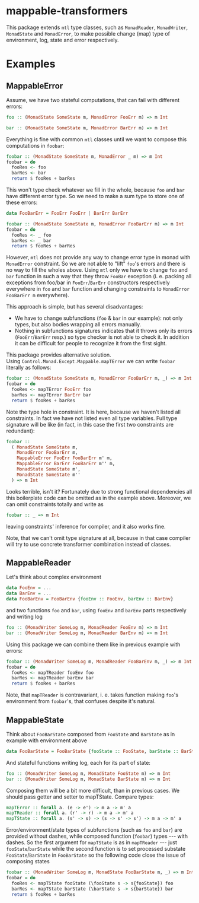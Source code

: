 mappable-transformers
===

This package extends `mtl` type classes, such as `MonadReader`, `MonadWriter`,
`MonadState` and `MonadError`, to make possible change (map) type of
environment, log, state and error respectively.

Examples
===

MappableError
---

Assume, we have two stateful computations, that can fail with different errors:
```haskell
foo :: (MonadState SomeState m, MonadError FooErr m) => m Int

bar :: (MonadState SomeState m, MonadError BarErr m) => m Int
```

Everything is fine with common `mtl` classes until we want to compose this
computations in `foobar`:
```haskell
foobar :: (MonadState SomeState m, MonadError _ m) => m Int
foobar = do
  fooRes <- foo
  barRes <- bar
  return $ fooRes + barRes
```
This won't type check whatever we fill in the whole, because `foo` and `bar`
have different error type. So we need to make a sum type to store one of these 
errors:
```haskell
data FooBarErr = FooErr FooErr | BarErr BarErr

foobar :: (MonadState SomeState m, MonadError FooBarErr m) => m Int
foobar = do
  fooRes <- _ foo
  barRes <- _ bar
  return $ fooRes + barRes
```
However, `mtl` does not provide any way to change error type in monad with 
`MonadError` constraint. So we are not able to "lift" `foo`'s errors and there
is no way to fill the wholes above. Using `mtl` only we have to change `foo`
and `bar` function in such a way that they throw `FooBar` exception
(i. e. packing all exceptions from foo/bar in `FooErr`/`BarErr` constructors
respectively everywhere in `foo` and `bar` function and changing constraints
to `MonadError FooBarErr m` everywhere).

This approach is simple, but has several disadvantages:
- We have to change subfunctions (`foo` & `bar` in our example): not only types,
  but also bodies wrapping all errors manually.
- Nothing in subfunctions signatures indicates that it throws only its errors
  (`FooErr`/`BarErr` resp.) so type checker is not able to check it. In addition 
  it can be difficult for people to recognize it from the first sight.

This package provides alternative solution.  
Using `Control.Monad.Except.Mappable.mapTError` we can write `foobar` literally
as follows:
```haskell
foobar :: (MonadState SomeState m, MonadError FooBarErr m, _) => m Int
foobar = do
  fooRes <- mapTError FooErr foo
  barRes <- mapTError BarErr bar
  return $ fooRes + barRes
```
Note the type hole in constraint. It is here, because we haven't listed all 
constraints. In fact we have not listed even all type variables. 
Full type signature will be like (in fact, in this case the first two 
constraints are redundant):
```haskell
foobar :: 
  ( MonadState SomeState m,
    MonadError FooBarErr m,
    MappableError FooErr FooBarErr m' m,
    MappableError BarErr FooBarErr m'' m,
    MonadState SomeState m',
    MonadState SomeState m''
  ) => m Int
```
Looks terrible, isn't it? Fortunately due to strong functional dependencies
all this boilerplate code can be omitted as in the example above.
Moreover, we can omit constraints totally and write as
```haskell
foobar :: _ => m Int
```
leaving constraints' inference for compiler, and it also works fine.

Note, that we can't omit type signature at all, because in that case
compiler will try to use concrete transformer combination instead of classes.

MappableReader
---
Let's think about complex environment
```haskell
data FooEnv = ...
data BarEnv = ...
data FooBarEnv = FooBarEnv {fooEnv :: FooEnv, barEnv :: BarEnv}
```
and two functions `foo` and `bar`, using `fooEnv` and `barEnv` parts 
respectively and writing log
```haskell
foo :: (MonadWriter SomeLog m, MonadReader FooEnv m) => m Int
bar :: (MonadWriter SomeLog m, MonadReader BarEnv m) => m Int
```
Using this package we can combine them like in previous example with errors:
```haskell
foobar :: (MonadWriter SomeLog m, MonadReader FooBarEnv m, _) => m Int
foobar = do
  fooRes <- mapTReader fooEnv foo
  barRes <- mapTReader barEnv bar
  return $ fooRes + barRes
```
Note, that `mapTReader` is contravariant, i. e. takes function making `foo`'s
environment from `foobar`'s, that confuses despite it's natural.

MappableState
---
Think about `FooBarState` composed from `FooState` and `BarState` as in example
with environment above
```haskell
data FooBarState = FooBarState {fooState :: FooState, barState :: BarState}
```
And stateful functions writing log, each for its part of state:
```haskell
foo :: (MonadWriter SomeLog m, MonadState FooState m) => m Int
bar :: (MonadWriter SomeLog m, MonadState BarState m) => m Int
```
Composing them will be a bit more difficult, than in previous cases.
We should pass getter and setter to mapTState. Compare types:
```haskell
mapTError :: forall a. (e -> e') -> m a -> m' a
mapTReader :: forall a. (r' -> r) -> m a -> m' a
mapTState :: forall a. (s' -> s) -> (s -> s' -> s') -> m a -> m' a
``` 
Error/environment/state types of subfunctions (such as `foo` and `bar`)
are provided without dashes, while composed function (`foobar`) types --- with
dashes. So the first argument for `mapTState` is as in `mapTReader` --- just 
`fooState`/`barState` while the second function is to set processed substate
`FooState`/`BarState` in `FooBarState` so the following code close the issue of
composing states
```haskell
foobar :: (MonadWriter SomeLog m, MonadState FooBarState m, _) => m Int
foobar = do
  fooRes <- mapTState fooState (\fooState s -> s{fooState}) foo
  barRes <- mapTState barState (\barState s -> s{barState}) bar
  return $ fooRes + barRes
```

